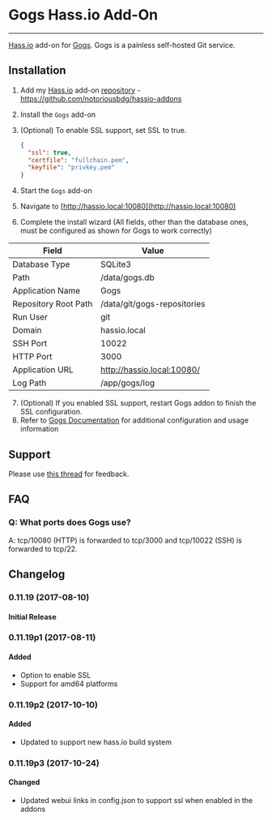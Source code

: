 # Gogs Hass.io Add-On
---------

[Hass.io](https://home-assistant.io/hassio/) add-on for [Gogs](https://gogs.io/).  Gogs is a painless self-hosted Git service.

## Installation

1. Add my [Hass.io](https://home-assistant.io/hassio/) add-on [repository](https://github.com/notoriousbdg/hassio-addons) - https://github.com/notoriousbdg/hassio-addons
2. Install the `Gogs` add-on
3. (Optional) To enable SSL support, set SSL to true.

    ```json
    {
      "ssl": true,
      "certfile": "fullchain.pem",
      "keyfile": "privkey.pem"
    }
    ```

4. Start the `Gogs` add-on
5. Navigate to [http://hassio.local:10080](http://hassio.local:10080)
6. Complete the install wizard (All fields, other than the database ones, must be configured as shown for Gogs to work correctly)


| Field                | Value                       |
|----------------------|-----------------------------|
| Database Type        | SQLite3                     |
| Path                 | /data/gogs.db               |
| Application Name     | Gogs                        |
| Repository Root Path | /data/git/gogs-repositories |
| Run User             | git                         |
| Domain               | hassio.local                |
| SSH Port             | 10022                       |
| HTTP Port            | 3000                        |
| Application URL      | http://hassio.local:10080/  |
| Log Path             | /app/gogs/log               |

7. (Optional) If you enabled SSL support, restart Gogs addon to finish the SSL configuration.
8. Refer to [Gogs Documentation](https://gogs.io/docs) for additional configuration and usage information

## Support

Please use [this thread](https://community.home-assistant.io/t/repository-notoriousbdg-add-ons-node-red-and-ha-bridge/23247) for feedback.

## FAQ

### Q: What ports does Gogs use?
A: tcp/10080 (HTTP) is forwarded to tcp/3000 and tcp/10022 (SSH) is forwarded to tcp/22.


## Changelog

### 0.11.19 (2017-08-10)
#### Initial Release

### 0.11.19p1 (2017-08-11)
#### Added
- Option to enable SSL
- Support for amd64 platforms

### 0.11.19p2 (2017-10-10)
#### Added
- Updated to support new hass.io build system

### 0.11.19p3 (2017-10-24)
#### Changed
- Updated webui links in config.json to support ssl when enabled in the addons
